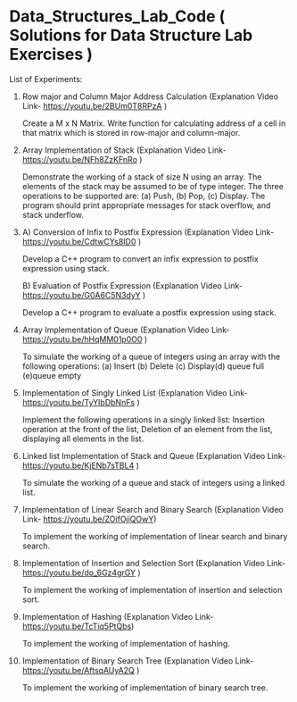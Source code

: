 # Data_Structures_Lab_Code ( Solutions for Data Structure Lab Exercises )

List of Experiments:

1. Row major and Column Major Address Calculation (Explanation Video Link- https://youtu.be/2BUm0T8RPzA )

    Create a M x N Matrix. Write function for calculating address of a cell in that matrix which is stored in row-major and column-major.

2. Array Implementation of Stack (Explanation Video Link- https://youtu.be/NFh8ZzKFnRo )

    Demonstrate the working of a stack of size N using an array. The elements of the stack may be assumed to be of type integer. The three operations to be supported are: (a) Push, (b) Pop, (c) Display. The program should print appropriate messages for stack overflow, and stack underflow.

3. A) Conversion of Infix to Postfix Expression (Explanation Video Link- https://youtu.be/CdtwCYs8ID0 )

    Develop a C++ program to convert an infix expression to postfix expression using stack.

    B) Evaluation of Postfix Expression (Explanation Video Link- https://youtu.be/G0A6C5N3dyY )

    Develop a C++ program to evaluate a postfix expression using stack.

4. Array Implementation of Queue (Explanation Video Link- https://youtu.be/hHqMM01p0O0 )  

    To simulate the working of a queue of integers using an array with the following operations: (a) Insert (b) Delete (c) Display(d) queue full (e)queue empty

5. Implementation of Singly Linked List (Explanation Video Link- https://youtu.be/TyYIbDbNnFs )

    Implement the following operations in a singly linked list: Insertion operation at the front of the list, Deletion of an element from the list, displaying all elements in the list.

6. Linked list Implementation of Stack and Queue (Explanation Video Link- https://youtu.be/KjENb7sTBL4 )

    To simulate the working of a queue and stack of integers using a linked list.

7. Implementation of Linear Search and Binary Search (Explanation Video Link- https://youtu.be/ZOifOjiQOwY)

    To implement the working of implementation of linear search and binary search.

8. Implementation of Insertion and Selection Sort (Explanation Video Link- https://youtu.be/do_6Gz4grGY )

    To implement the working of implementation of insertion and selection sort.

9. Implementation of Hashing (Explanation Video Link- https://youtu.be/TcTiq5PtQbs)

    To implement the working of implementation of hashing.

10. Implementation of Binary Search Tree (Explanation Video Link- https://youtu.be/AftsqAUyA2Q )

    To implement the working of implementation of binary search tree.